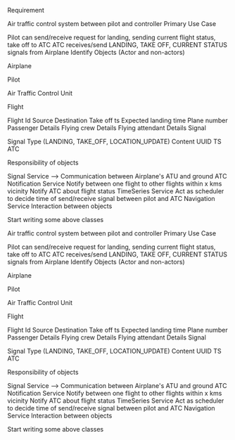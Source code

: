 Requirement

Air traffic control system between pilot and controller
Primary Use Case

Pilot can send/receive request for landing, sending current flight status, take off to ATC
ATC receives/send LANDING, TAKE OFF, CURRENT STATUS signals from Airplane
Identify Objects (Actor and non-actors)

Airplane

Pilot

Air Traffic Control Unit

Flight

Flight Id
Source
Destination
Take off ts
Expected landing time
Plane number
Passenger Details
Flying crew Details
Flying attendant Details
Signal

Signal Type (LANDING, TAKE_OFF, LOCATION_UPDATE)
Content
UUID
TS
ATC

Responsibility of objects

Signal Service --> Communication between Airplane's ATU and ground ATC
Notification Service
Notify between one flight to other flights within x kms vicinity
Notify ATC about flight status
TimeSeries Service
Act as scheduler to decide time of send/receive signal between pilot and ATC
Navigation Service
Interaction between objects

Start writing some above classes

Air traffic control system between pilot and controller
Primary Use Case

Pilot can send/receive request for landing, sending current flight status, take off to ATC
ATC receives/send LANDING, TAKE OFF, CURRENT STATUS signals from Airplane
Identify Objects (Actor and non-actors)

Airplane

Pilot

Air Traffic Control Unit

Flight

Flight Id
Source
Destination
Take off ts
Expected landing time
Plane number
Passenger Details
Flying crew Details
Flying attendant Details
Signal

Signal Type (LANDING, TAKE_OFF, LOCATION_UPDATE)
Content
UUID
TS
ATC

Responsibility of objects

Signal Service --> Communication between Airplane's ATU and ground ATC
Notification Service
Notify between one flight to other flights within x kms vicinity
Notify ATC about flight status
TimeSeries Service
Act as scheduler to decide time of send/receive signal between pilot and ATC
Navigation Service
Interaction between objects

Start writing some above classes
